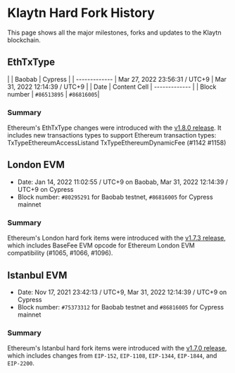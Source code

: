 # Klaytn Hard Fork History

This page shows all the major milestones, forks and updates to the Klaytn blockchain.

## EthTxType

|  | Baobab | Cypress |
| ------------- | Mar 27, 2022 23:56:31 / UTC+9 | Mar 31, 2022 12:14:39 / UTC+9 | 
| Date  | Content Cell  | ------------- | 
| Block number  | `#86513895`  | `#86816005`| 

### Summary

Ethereum's EthTxType changes were introduced with the [v1.8.0 release](https://github.com/klaytn/klaytn/releases/tag/v1.8.0). It includes new transactions types to support Ethereum transaction types: TxTypeEthereumAccessListand TxTypeEthereumDynamicFee (#1142 #1158)

## London EVM

- Date: Jan 14, 2022 11:02:55 / UTC+9 on Baobab, Mar 31, 2022 12:14:39 / UTC+9 on Cypress 
- Block number: `#80295291` for Baobab testnet, `#86816005` for Cypress mainnet

### Summary

Ethereum's London hard fork items were introduced with the [v1.7.3 release](https://github.com/klaytn/klaytn/releases/tag/v1.7.3), which includes BaseFee EVM opcode for Ethereum London EVM compatibility (#1065, #1066, #1096).

## Istanbul EVM

- Date: Nov 17, 2021 23:42:13 / UTC+9, Mar 31, 2022 12:14:39 / UTC+9 on Cypress
- Block number: `#75373312` for Baobab testnet and `#86816005` for Cypress mainnet

### Summary

Ethereum's Istanbul hard fork items were introduced with the [v1.7.0 release](https://github.com/klaytn/klaytn/releases/tag/v1.7.0), which includes changes from `EIP-152`, `EIP-1108`, `EIP-1344`, `EIP-1844`, and `EIP-2200`.